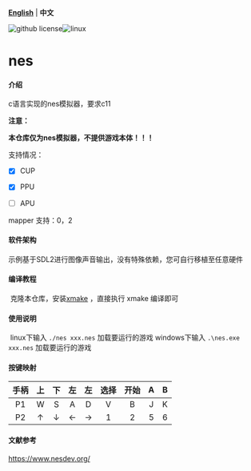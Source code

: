[**English**](./README.md)  | **中文**

![github license](https://img.shields.io/github/license/Dozingfiretruck/nes)![linux](https://github.com/Dozingfiretruck/nes/actions/workflows/action.yml/badge.svg?branch=master)



# nes

#### 介绍
c语言实现的nes模拟器，要求c11

**注意：**

**本仓库仅为nes模拟器，不提供游戏本体！！！**

支持情况：

- [x] CUP

- [x] PPU

- [ ] APU

mapper 支持：0，2

#### 软件架构
示例基于SDL2进行图像声音输出，没有特殊依赖，您可自行移植至任意硬件


#### 编译教程

​	克隆本仓库，安装[xmake](https://github.com/xmake-io/xmake)  ，直接执行 xmake 编译即可 

#### 使用说明

​	linux下输入 `./nes xxx.nes` 加载要运行的游戏
​	windows下输入 `.\nes.exe xxx.nes` 加载要运行的游戏



#### 按键映射

| 手柄 |  上  |  下  |  左  |  左  | 选择 | 开始 |  A   |  B   |
| :--: | :--: | :--: | :--: | :--: | :--: | :--: | :--: | :--: |
|  P1  |  W   |  S   |  A   |  D   |  V   |  B   |  J   |  K   |
|  P2  |  ↑   |  ↓   |  ←   |  →   |  1   |  2   |  5   |  6   |



#### 文献参考

https://www.nesdev.org/



